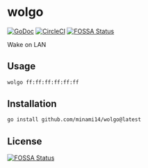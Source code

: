 # wolgo
[![GoDoc](https://godoc.org/github.com/minami14/wolgo?status.svg)](https://godoc.org/github.com/minami14/wolgo)
[![CircleCI](https://circleci.com/gh/minami14/wolgo.svg?style=shield)](https://circleci.com/gh/minami14/wolgo)
[![FOSSA Status](https://app.fossa.com/api/projects/git%2Bgithub.com%2Fminami14%2Fwolgo.svg?type=shield)](https://app.fossa.com/projects/git%2Bgithub.com%2Fminami14%2Fwolgo?ref=badge_shield)

Wake on LAN

## Usage

```bash
wolgo ff:ff:ff:ff:ff:ff
```

## Installation

```bash
go install github.com/minami14/wolgo@latest
```


## License
[![FOSSA Status](https://app.fossa.com/api/projects/git%2Bgithub.com%2Fminami14%2Fwolgo.svg?type=large)](https://app.fossa.com/projects/git%2Bgithub.com%2Fminami14%2Fwolgo?ref=badge_large)
